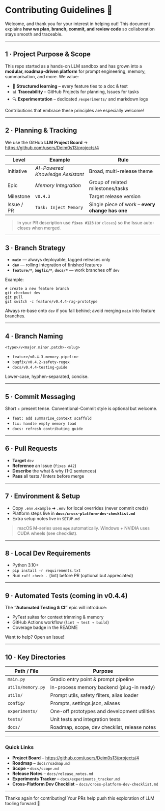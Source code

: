 # Contributing Guidelines 🤝

Welcome, and thank you for your interest in helping out!
This document explains **how we plan, branch, commit, and review code** so collaboration stays smooth and traceable.

---

## 1 · Project Purpose & Scope

This repo started as a hands-on LLM sandbox and has grown into a **modular, roadmap-driven platform** for prompt engineering, memory, summarisation, and more.
We value:

* 🎯 **Structured learning** – every feature ties to a doc & test
* 📊 **Traceability** – GitHub Projects for planning, Issues for tasks
* 🔍 **Experimentation** – dedicated `/experiments/` and markdown logs

Contributions that embrace these principles are especially welcome!

---

## 2 · Planning & Tracking

We use the GitHub **LLM Project Board** → https://github.com/users/Deim0s13/projects/4

| Level        | Example                              | Rule                                             |
|--------------|--------------------------------------|--------------------------------------------------|
| Initiative   | *AI-Powered Knowledge Assistant*     | Broad, multi-release theme                       |
| Epic         | *Memory Integration*                 | Group of related milestones/tasks                |
| Milestone    | `v0.4.3`                             | Target release version                           |
| Issue / PR   | `Task: Inject Memory`                | Single piece of work – **every change has one**  |

> In your PR description use **`fixes #123`** (or `closes`) so the Issue auto-closes when merged.

---

## 3 · Branch Strategy

* **`main`** — always deployable, tagged releases only
* **`dev`**  — rolling integration of finished features
* **`feature/*`**, **`bugfix/*`**, **`docs/*`** — work branches off `dev`

Example:

    # create a new feature branch
    git checkout dev
    git pull
    git switch -c feature/v0.4.4-rag-prototype

Always re-base onto `dev` if you fall behind; avoid merging `main` into feature branches.

---

## 4 · Branch Naming

`<type>/v<major.minor.patch>-<slug>`

* `feature/v0.4.3-memory-pipeline`
* `bugfix/v0.4.2-safety-regex`
* `docs/v0.4.4-testing-guide`

Lower-case, hyphen-separated, concise.

---

## 5 · Commit Messaging

Short + present tense. Conventional-Commit style is optional but welcome.

* `feat: add summarise_context scaffold`
* `fix: handle empty memory load`
* `docs: refresh contributing guide`

---

## 6 · Pull Requests

* **Target** `dev`
* **Reference** an Issue (`fixes #42`)
* **Describe** the what & why (1-2 sentences)
* **Pass** all tests / linters before merge

---

## 7 · Environment & Setup

* Copy `.env.example` ➜ `.env` for local overrides (never commit creds)
* Platform steps live in **`docs/cross-platform-dev-checklist.md`**
* Extra setup notes live in `SETUP.md`

> macOS M-series uses **`mps`** automatically.
> Windows + NVIDIA uses CUDA wheels (see checklist).

---

## 8 · Local Dev Requirements

* Python 3.10+
* `pip install -r requirements.txt`
* Run `ruff check .` (lint) before PR (optional but appreciated)

---

## 9 · Automated Tests (coming in v0.4.4)

The **“Automated Testing & CI”** epic will introduce:

* PyTest suites for context trimming & memory
* GitHub Actions workflow (`lint → test → build`)
* Coverage badge in the README

Want to help? Open an Issue!

---

## 10 · Key Directories

| Path / File                 | Purpose                                           |
|-----------------------------|---------------------------------------------------|
| `main.py`                   | Gradio entry point & prompt pipeline              |
| `utils/memory.py`           | In-process memory backend (plug-in ready)         |
| `utils/`                    | Prompt utils, safety filters, alias loader        |
| `config/`                   | Prompts, settings.json, aliases                   |
| `experiments/`              | One-off prototypes and development utilities      |
| `tests/`                    | Unit tests and integration tests                  |
| `docs/`                     | Roadmap, scope, dev checklist, release notes      |

---

### Quick Links

* **Project Board** – https://github.com/users/Deim0s13/projects/4
* **Roadmap** – `docs/roadmap.md`
* **Scope** – `docs/scope.md`
* **Release Notes** – `docs/release_notes.md`
* **Experiments Tracker** – `docs/experiments_tracker.md`
* **Cross-Platform Dev Checklist** – `docs/cross-platform-dev-checklist.md`

---

Thanks again for contributing! Your PRs help push this exploration of LLM tooling forward 🚀
